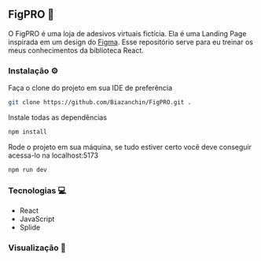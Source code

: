 ## FigPRO 👻

O FigPRO é uma loja de adesivos virtuais fictícia. Ela é uma Landing Page inspirada em um design do [Figma](https://www.figma.com/design/sfknwWFWB6DF3Kd9RrfTMQ/Figpro?node-id=0-1&t=YYBGp49zf7PPwUHg-0). Esse repositório serve para eu treinar os meus conhecimentos da biblioteca React.

### Instalação ⚙️

Faça o clone do projeto em sua IDE de preferência

```bash
git clone https://github.com/Biazanchin/FigPRO.git .
```

Instale todas as dependências

```bash
npm install
```

Rode o projeto em sua máquina, se tudo estiver certo você deve conseguir acessa-lo na localhost:5173

```bash
npm run dev
```

### Tecnologias 💻

- React
- JavaScript
- Splide

### Visualização 👀
